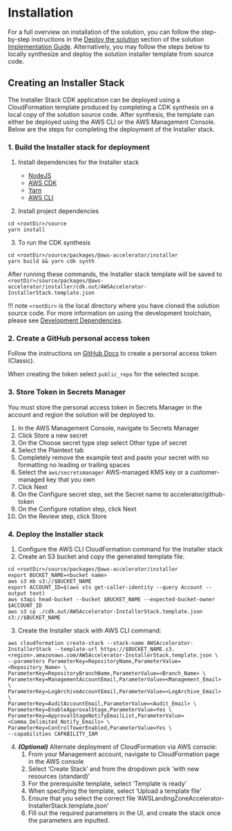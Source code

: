 # Installation

For a full overview on installation of the solution, you can follow the step-by-step instructions in the [Deploy the solution](https://docs.aws.amazon.com/solutions/latest/landing-zone-accelerator-on-aws/deploy-the-solution.html) section of the solution [Implementation Guide](https://docs.aws.amazon.com/solutions/latest/landing-zone-accelerator-on-aws/solution-overview.html). Alternatively, you may follow the steps below to locally synthesize and deploy the solution installer template from source code.

## Creating an Installer Stack

The Installer Stack CDK application can be deployed using a CloudFormation template produced by completing a CDK synthesis on a local copy of the solution source code. After synthesis, the template can either be deployed using the AWS CLI or the AWS Management Console. Below are the steps for completing the deployment of the Installer stack.

### 1. Build the Installer stack for deployment

1. Install dependencies for the Installer stack
    * [NodeJS](https://nodejs.org/en/)
    * [AWS CDK](https://aws.amazon.com/cdk/)
    * [Yarn](https://yarnpkg.com/)
    * [AWS CLI](https://docs.aws.amazon.com/cli/latest/userguide/getting-started-install.html)

2. Install project dependencies
```
cd <rootDir>/source
yarn install
```

3. To run the CDK synthesis
```
cd <rootDir>/source/packages/@aws-accelerator/installer
yarn build && yarn cdk synth
```

After running these commands, the Installer stack template will be saved to `<rootDir>/source/packages/@aws-accelerator/installer/cdk.out/AWSAccelerator-InstallerStack.template.json`

!!! note
    `<rootDir>` is the local directory where you have cloned the solution source code.
    For more information on using the development toolchain, please see [Development Dependencies](./developer-guide/dependencies.md).

### 2. Create a GitHub personal access token

Follow the instructions on [GitHub Docs](https://docs.github.com/en/authentication/keeping-your-account-and-data-secure/creating-a-personal-access-token#creating-a-personal-access-token-classic) to create a personal access token (Classic).

When creating the token select `public_repo` for the selected scope.

### 3. Store Token in Secrets Manager

You must store the personal access token in Secrets Manager in the account and region the solution will be deployed to.

1. In the AWS Management Console, navigate to Secrets Manager
2. Click Store a new secret
3. On the Choose secret type step select Other type of secret
4. Select the Plaintext tab
5. Completely remove the example text and paste your secret with no formatting no leading or trailing spaces
6. Select the `aws/secretsmanager` AWS-managed KMS key or a customer-managed key that you own
7. Click Next
8. On the Configure secret step, set the Secret name to accelerator/github-token
9. On the Configure rotation step, click Next
10. On the Review step, click Store

### 4. Deploy the Installer stack

1. Configure the AWS CLI CloudFormation command for the Installer stack
2. Create an S3 bucket and copy the generated template file.
```
cd <rootDir>/source/packages/@aws-accelerator/installer
export BUCKET_NAME=<bucket name>
aws s3 mb s3://$BUCKET_NAME
export ACCOUNT_ID=$(aws sts get-caller-identity --query Account --output text)
aws s3api head-bucket --bucket $BUCKET_NAME --expected-bucket-owner $ACCOUNT_ID
aws s3 cp ./cdk.out/AWSAccelerator-InstallerStack.template.json s3://$BUCKET_NAME
```
3. Create the Installer stack with AWS CLI command:
```
aws cloudformation create-stack --stack-name AWSAccelerator-InstallerStack --template-url https://$BUCKET_NAME.s3.<region>.amazonaws.com/AWSAccelerator-InstallerStack.template.json \
--parameters ParameterKey=RepositoryName,ParameterValue=<Repository_Name> \
ParameterKey=RepositoryBranchName,ParameterValue=<Branch_Name> \
ParameterKey=ManagementAccountEmail,ParameterValue=<Management_Email> \
ParameterKey=LogArchiveAccountEmail,ParameterValue=<LogArchive_Email> \
ParameterKey=AuditAccountEmail,ParameterValue=<Audit_Email> \
ParameterKey=EnableApprovalStage,ParameterValue=Yes \
ParameterKey=ApprovalStageNotifyEmailList,ParameterValue=<Comma_Delimited_Notify_Emails> \
ParameterKey=ControlTowerEnabled,ParameterValue=Yes \
--capabilities CAPABILITY_IAM
```
4. _**(Optional)**_ Alternate deployment of CloudFormation via AWS console:
    1. From your Management account, navigate to CloudFormation page in the AWS console
    2. Select ‘Create Stack’ and from the dropdown pick ‘with new resources (standard)’
    3. For the prerequisite template, select ‘Template is ready’
    4. When specifying the template, select ‘Upload a template file’
    5. Ensure that you select the correct file ‘AWSLandingZoneAccelerator-InstallerStack.template.json’
    6. Fill out the required parameters in the UI, and create the stack once the parameters are inputted.